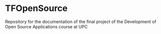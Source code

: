 # TFOpenSource
Repository for the documentation of the final project of the Development of Open Source Applications course at UPC
